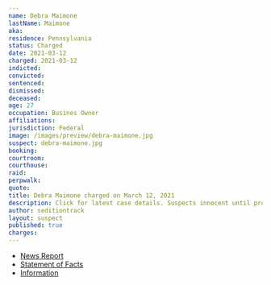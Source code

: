 ```yaml
---
name: Debra Maimone
lastName: Maimone
aka:
residence: Pennsylvania
status: Charged
date: 2021-03-12
charged: 2021-03-12
indicted:
convicted: 
sentenced:
dismissed: 
deceased:
age: 27
occupation: Busines Owner
affiliations:
jurisdiction: Federal
image: /images/preview/debra-maimone.jpg
suspect: debra-maimone.jpg
booking:
courtroom:
courthouse:
raid:
perpwalk:
quote:
title: Debra Maimone charged on March 12, 2021
description: Click for latest case details. Suspects innocent until proven guilty.
author: seditiontrack
layout: suspect
published: true
charges:
---
```

- [News Report](https://www.wpxi.com/news/top-stories/local-business-owners-charged-connection-with-violence-us-capitol/5E2CEWKFCVAZHLD5YPHS25DA3U/)
- [Statement of Facts](https://www.justice.gov/usao-dc/case-multi-defendant/file/1392616/download)
- [Information](https://www.justice.gov/usao-dc/case-multi-defendant/file/1410636/download)
